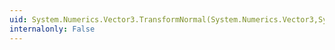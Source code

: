 ```yaml
---
uid: System.Numerics.Vector3.TransformNormal(System.Numerics.Vector3,System.Numerics.Matrix4x4)
internalonly: False
---
```

